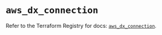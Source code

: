# `aws_dx_connection`

Refer to the Terraform Registry for docs: [`aws_dx_connection`](https://registry.terraform.io/providers/hashicorp/aws/6.5.0/docs/resources/dx_connection).
